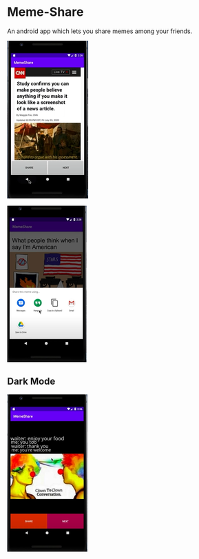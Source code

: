 # Meme-Share
An android app which lets you share memes among your friends.

![alt text](https://github.com/ramandixit13/Meme-Share/blob/master/Meme1.PNG)

![alt text](https://github.com/ramandixit13/Meme-Share/blob/master/Meme2.PNG)

## Dark Mode
![alt text](https://github.com/ramandixit13/Meme-Share/blob/master/Meme3.PNG)
